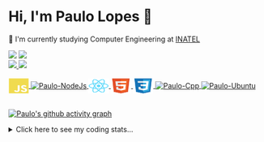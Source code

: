 <div>
  <h1> Hi, I'm Paulo Lopes 👋 </h1>
  <p>🔭 I'm currently studying Computer Engineering at <a href="https://inatel.br/home/" target="_blank">INATEL</a>
  
  </p>
  <div align="left"> 
  <a href="https://www.instagram.com/paulotc1999/" target="_blank"><img src="https://img.shields.io/badge/-Instagram-%23E4405F?style=for-the-badge&logo=instagram&logoColor=white" target="_blank"></a>
  <a href="https://www.linkedin.com/in/paulotc1999/" target="_blank"><img src="https://img.shields.io/badge/-LinkedIn-%230077B5?style=for-the-badge&logo=linkedin&logoColor=white" target="_blank"></a> 
</div>
  
</div>
<div align="left">
  <a href="https://github.com/paulotc1999">
  <img height="180em" src="https://github-readme-stats.vercel.app/api?username=paulotc1999&show_icons=true&theme=dark&include_all_commits=true&count_private=true&hide_rank=true"/>
  <img height="180em" src="https://github-readme-stats.vercel.app/api/top-langs/?username=paulotc1999&layout=compact&langs_count=7&theme=dark"/>
</div>
  
 <div style="display: inline_block"><br>
  <img align="center" alt="Paulo-Js" height="30" width="40" src="https://raw.githubusercontent.com/devicons/devicon/master/icons/javascript/javascript-plain.svg">
  <img align="center" alt="Paulo-NodeJs" height="30" width="40" src="https://cdn.jsdelivr.net/gh/devicons/devicon/icons/nodejs/nodejs-plain.svg">
  <img align="center" alt="Paulo-React" height="30" width="40" src="https://raw.githubusercontent.com/devicons/devicon/master/icons/react/react-original.svg">
  <img align="center" alt="Paulo-HTML" height="30" width="40" src="https://raw.githubusercontent.com/devicons/devicon/master/icons/html5/html5-original.svg">
  <img align="center" alt="Paulo-CSS" height="30" width="40" src="https://raw.githubusercontent.com/devicons/devicon/master/icons/css3/css3-original.svg">
  <img align="center" alt="Paulo-Cpp" height="30" width="40" src="https://cdn.jsdelivr.net/gh/devicons/devicon/icons/cplusplus/cplusplus-original.svg">
  <img align="center" alt="Paulo-Ubuntu" height="30" width="40" src="https://cdn.jsdelivr.net/gh/devicons/devicon/icons/ubuntu/ubuntu-plain.svg">
  
</div>
</a>

</br>

[![Paulo's github activity graph](https://activity-graph.herokuapp.com/graph?username=paulotc1999&theme=chartreuse-dark)](https://github.com/ashutosh00710/github-readme-activity-graph)


<div>
<details>
      <summary>Click here to see my coding stats...</summary>
      
<!--START_SECTION:waka-->
![Code Time](http://img.shields.io/badge/Code%20Time-26%20hrs%2029%20mins-blue)

![Profile Views](http://img.shields.io/badge/Profile%20Views-8-blue)

![Lines of code](https://img.shields.io/badge/From%20Hello%20World%20I%27ve%20Written-490%20Thousand%20lines%20of%20code-blue)

**I'm an Early 🐤** 

```text
🌞 Morning    84 commits     ███████████░░░░░░░░░░░░░░   43.52% 
🌆 Daytime    50 commits     ██████░░░░░░░░░░░░░░░░░░░   25.91% 
🌃 Evening    58 commits     ███████░░░░░░░░░░░░░░░░░░   30.05% 
🌙 Night      1 commits      ░░░░░░░░░░░░░░░░░░░░░░░░░   0.52%

```
📅 **I'm Most Productive on Sunday** 

```text
Monday       26 commits     ███░░░░░░░░░░░░░░░░░░░░░░   13.47% 
Tuesday      34 commits     ████░░░░░░░░░░░░░░░░░░░░░   17.62% 
Wednesday    16 commits     ██░░░░░░░░░░░░░░░░░░░░░░░   8.29% 
Thursday     29 commits     ███░░░░░░░░░░░░░░░░░░░░░░   15.03% 
Friday       29 commits     ███░░░░░░░░░░░░░░░░░░░░░░   15.03% 
Saturday     20 commits     ██░░░░░░░░░░░░░░░░░░░░░░░   10.36% 
Sunday       39 commits     █████░░░░░░░░░░░░░░░░░░░░   20.21%

```


📊 **This Week I Spent My Time On** 

```text
⌚︎ Time Zone: America/Sao_Paulo

💬 Programming Languages: 
JavaScript               36 mins             ███████████████░░░░░░░░░░   61.31% 
PHP                      23 mins             █████████░░░░░░░░░░░░░░░░   38.57% 
YAML                     0 secs              ░░░░░░░░░░░░░░░░░░░░░░░░░   0.08% 
HTML                     0 secs              ░░░░░░░░░░░░░░░░░░░░░░░░░   0.03%

🔥 Editors: 
VS Code                  59 mins             █████████████████████████   100.0%

💻 Operating System: 
Windows                  34 mins             ██████████████░░░░░░░░░░░   57.79% 
Linux                    25 mins             ██████████░░░░░░░░░░░░░░░   42.21%

```


 Last Updated on 02/02/2022 18:20:36 UTC
<!--END_SECTION:waka-->



